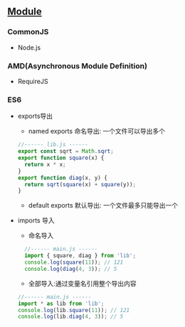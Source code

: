 
## [Module](https://developer.mozilla.org/zh-CN/docs/Web/JavaScript/Reference/Statements/import)

### CommonJS 
- Node.js

### AMD(Asynchronous Module Definition)
- RequireJS

### ES6
- exports导出
  - named exports 命名导出: 一个文件可以导出多个
  ``` js
  //------ lib.js ------
  export const sqrt = Math.sqrt;
  export function square(x) {
    return x * x;
  }
  export function diag(x, y) {
    return sqrt(square(x) + square(y));
  }
  ```
  - default exports 默认导出: 一个文件最多只能导出一个

- imports 导入
  - 命名导入
  ``` js
    //------ main.js ------
    import { square, diag } from 'lib';
    console.log(square(11)); // 121
    console.log(diag(4, 3)); // 5
  ```
  - 全部导入:通过变量名引用整个导出内容
  ``` js
  //------ main.js ------
  import * as lib from 'lib';
  console.log(lib.square(11)); // 121
  console.log(lib.diag(4, 3)); // 5
  ```
  
